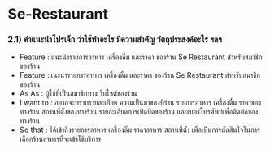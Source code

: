 # Se-Restaurant

### 2.1) คำแนะนำโปรเจ็ก ว่าใช้ทำอะไร มีความสำคัญ วัตถุประสงค์อะไร ฯลฯ
* Feature   : แนะนำรายการอาหาร เครื่องดื่ม และราคา ของร้าน Se Restaurant สำหรับสมาชิกของร้าน
* Feature	  :แนะนำรายการอาหาร เครื่องดื่ม และราคา ของร้าน Se Restaurant สำหรับสมาชิกของร้าน
* As As     : ผู้ใช้ที่เป็นสมาชิกทางเว็บไซต์ของร้าน 
* I want to : อยากจะทราบรายละเอียด ความเป็นมาของที่ร้าน รายการอาหาร เครื่องดื่ม ราคาของทางร้าน สถานที่ตั้งของทางร้าน รายละเอียดการเปิดปิดของร้าน และเบอร์โทรศัพท์เพื่อติดต่อของทางร้าน  
* So that   : ได้เข้าถึงรายการอาหาร เครื่องดื่ม ราคาอาหาร สถานที่ตั้ง เพื่อเป็นการตัดสินใจในการเลือกร้านอาหารที่จะเข้าใช้บริการ 





